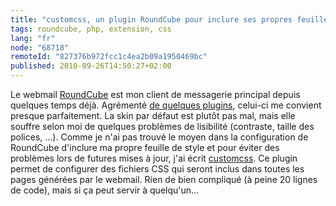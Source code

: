 ```yaml
---
title: "customcss, un plugin RoundCube pour inclure ses propres feuilles de style"
tags: roundcube, php, extension, css
lang: "fr"
node: "68718"
remoteId: "827376b972fcc1c4ea2b09a1950469bc"
published: 2010-09-26T14:50:27+02:00
---
```


Le webmail [RoundCube](http://www.roundcube.net/) est mon client de messagerie principal depuis quelques temps déjà. Agrémenté [de quelques plugins](http://trac.roundcube.net/wiki/Plugin_Repository), celui-ci me convient presque parfaitement. La skin par défaut est plutôt pas mal, mais elle souffre selon moi de quelques problèmes de lisibilité (contraste, taille des polices, …). Comme je n'ai pas trouvé le moyen dans la configuration de RoundCube d'inclure ma propre feuille de style et pour éviter des problèmes lors de futures mises à jour, j'ai écrit [customcss](/files/customcss-1.0.tar.gz). Ce plugin permet de configurer des fichiers CSS qui seront inclus dans toutes les pages générées par le webmail. Rien de bien compliqué (à peine 20 lignes de code), mais si ça peut servir à quelqu'un…

